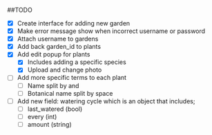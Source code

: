 ##TODO

- [x] Create interface for adding new garden
- [x] Make error message show when incorrect username or password
- [x] Attach username to gardens
- [x] Add back garden_id to plants
- [x] Add edit popup for plants
    - [x] Includes adding a specific species
    - [x] Upload and change photo
- [ ] Add more specific terms to each plant
  - [ ] Name split by and
  - [ ] Botanical name split by space
- [ ] Add new field: watering cycle which is an object that includes;
  - [ ] last_watered (bool)
  - [ ] every (int)
  - [ ] amount (string)